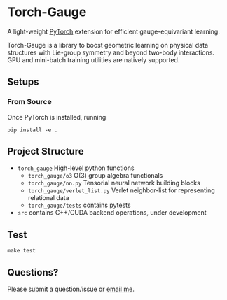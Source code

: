 # Torch-Gauge

A light-weight [PyTorch](https://pytorch.org/) extension for efficient gauge-equivariant learning.

Torch-Gauge is a library to boost geometric learning on physical data structures
with Lie-group symmetry and beyond two-body interactions. GPU and mini-batch training
utilities are natively supported.

## Setups

### From Source
Once PyTorch is installed, running 

    pip install -e .

## Project Structure
- `torch_gauge` High-level python functions
    - `torch_gauge/o3` O(3) group algebra functionals
    - `torch_gauge/nn.py` Tensorial neural network building blocks
    - `torch_gauge/verlet_list.py` Verlet neighbor-list for representing relational data
    - `torch_gauge/tests` contains pytests
- `src` contains C++/CUDA backend operations, under development
    
## Test

    make test

## Questions?

Please submit a question/issue or [email me](mailto:zqiao@caltech.edu).
